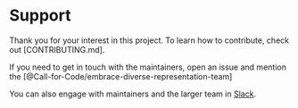 # Support

Thank you for your interest in this project. To learn how to contribute, check out [CONTRIBUTING.md]. 

If you need to get in touch with the maintainers, open an issue and mention the [@Call-for-Code/embrace-diverse-representation-team]

You can also engage with maintainers and the larger team in [Slack](SLACK.md).
